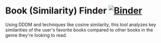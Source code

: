 # Book (Similarity) Finder [![Binder](https://mybinder.org/badge_logo.svg)](https://mybinder.org/v2/gh/tomasciar/book-finder/main?labpath=app.ipynb)
Using DDDM and techniques like cosine similarity, this tool analyzes key similarities of the user's favorite books compared to other books in the genre they're looking to read.

